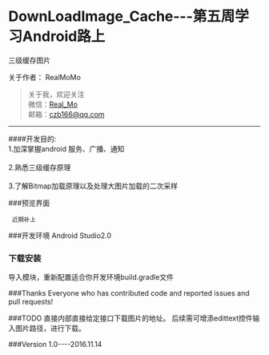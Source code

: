 # DownLoadImage_Cache---第五周学习Android路上
三级缓存图片

关于作者：
RealMoMo
> 关于我，欢迎关注  
   微信：[Real_Mo]()  
   邮箱：czb166@qq.com
-------------
####开发目的: 
<br>1.加深掌握android 服务、广播、通知</br>
<br>2.熟悉三级缓存原理</br>
<br>3.了解Bitmap加载原理以及处理大图片加载的二次采样</br>

###预览界面


     近期补上
   

###开发环境
Android Studio2.0


### 下载安装
导入模块，重新配置适合你开发环境build.gradle文件



###Thanks
Everyone who has contributed code and reported issues and pull requests!

###TODO
直接内部直接给定接口下载图片的地址。
后续需可增添edittext控件输入图片路径，进行下载。

###Version
1.0----2016.11.14
